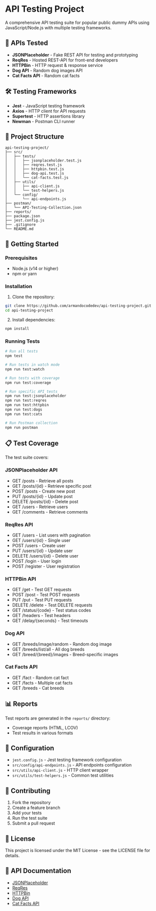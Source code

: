 # API Testing Project

A comprehensive API testing suite for popular public dummy APIs using JavaScript/Node.js with multiple testing frameworks.

## 🎯 APIs Tested

- **JSONPlaceholder** - Fake REST API for testing and prototyping
- **ReqRes** - Hosted REST-API for front-end developers  
- **HTTPBin** - HTTP request & response service
- **Dog API** - Random dog images API
- **Cat Facts API** - Random cat facts

## 🛠️ Testing Frameworks

- **Jest** - JavaScript testing framework
- **Axios** - HTTP client for API requests
- **Supertest** - HTTP assertions library
- **Newman** - Postman CLI runner

## 📁 Project Structure

```
api-testing-project/
├── src/
│   ├── tests/
│   │   ├── jsonplaceholder.test.js
│   │   ├── reqres.test.js
│   │   ├── httpbin.test.js
│   │   ├── dog-api.test.js
│   │   └── cat-facts.test.js
│   ├── utils/
│   │   ├── api-client.js
│   │   └── test-helpers.js
│   └── config/
│       └── api-endpoints.js
├── postman/
│   └── API-Testing-Collection.json
├── reports/
├── package.json
├── jest.config.js
├── .gitignore
└── README.md
```

## 🚀 Getting Started

### Prerequisites
- Node.js (v14 or higher)
- npm or yarn

### Installation

1. Clone the repository:
```bash
git clone https://github.com/armandocodedev/api-testing-project.git
cd api-testing-project
```

2. Install dependencies:
```bash
npm install
```

### Running Tests

```bash
# Run all tests
npm test

# Run tests in watch mode
npm run test:watch

# Run tests with coverage
npm run test:coverage

# Run specific API tests
npm run test:jsonplaceholder
npm run test:reqres
npm run test:httpbin
npm run test:dogs
npm run test:cats

# Run Postman collection
npm run postman
```

## 📋 Test Coverage

The test suite covers:

### JSONPlaceholder API
- GET /posts - Retrieve all posts
- GET /posts/{id} - Retrieve specific post
- POST /posts - Create new post
- PUT /posts/{id} - Update post
- DELETE /posts/{id} - Delete post
- GET /users - Retrieve users
- GET /comments - Retrieve comments

### ReqRes API  
- GET /users - List users with pagination
- GET /users/{id} - Single user
- POST /users - Create user
- PUT /users/{id} - Update user
- DELETE /users/{id} - Delete user
- POST /login - User login
- POST /register - User registration

### HTTPBin API
- GET /get - Test GET requests
- POST /post - Test POST requests  
- PUT /put - Test PUT requests
- DELETE /delete - Test DELETE requests
- GET /status/{code} - Test status codes
- GET /headers - Test headers
- GET /delay/{seconds} - Test timeouts

### Dog API
- GET /breeds/image/random - Random dog image
- GET /breeds/list/all - All dog breeds
- GET /breed/{breed}/images - Breed-specific images

### Cat Facts API
- GET /fact - Random cat fact
- GET /facts - Multiple cat facts
- GET /breeds - Cat breeds

## 📊 Reports

Test reports are generated in the `reports/` directory:
- Coverage reports (HTML, LCOV)
- Test results in various formats

## 🔧 Configuration

- `jest.config.js` - Jest testing framework configuration
- `src/config/api-endpoints.js` - API endpoints configuration
- `src/utils/api-client.js` - HTTP client wrapper
- `src/utils/test-helpers.js` - Common test utilities

## 🤝 Contributing

1. Fork the repository
2. Create a feature branch
3. Add your tests
4. Run the test suite
5. Submit a pull request

## 📝 License

This project is licensed under the MIT License - see the LICENSE file for details.

## 🔗 API Documentation

- [JSONPlaceholder](https://jsonplaceholder.typicode.com/)
- [ReqRes](https://reqres.in/)
- [HTTPBin](https://httpbin.org/)
- [Dog API](https://dog.ceo/dog-api/)
- [Cat Facts API](https://catfact.ninja/)
